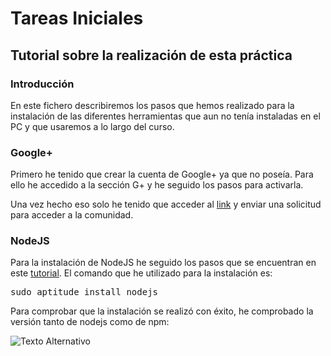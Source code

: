 # Tareas Iniciales

## Tutorial sobre la realización de esta práctica

### Introducción

En este fichero describiremos los pasos que hemos realizado para la instalación de las diferentes herramientas que aun no tenía instaladas en el PC y que usaremos a lo largo del curso.

### Google+

Primero he tenido que crear la cuenta de Google+ ya que no poseía. Para ello he accedido a la sección G+ y he seguido los pasos para activarla.

Una vez hecho eso solo he tenido que acceder al [link](https://plus.google.com/u/1/communities/111920114018766363342) y enviar una solicitud para acceder a la comunidad.

### NodeJS

Para la instalación de NodeJS he seguido los pasos que se encuentran en este [tutorial](http://blog.jorgeivanmeza.com/2012/01/instalacion-de-nodejs-en-gnulinux-ubuntumint/). El comando que he utilizado para la instalación es:

<pre>sudo aptitude install nodejs</pre>

Para comprobar que la instalación se realizó con éxito, he comprobado la versión tanto de nodejs como de npm:

![Texto Alternativo](/img/capt0.jgp)
